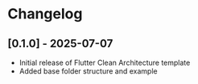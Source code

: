 # Changelog

## [0.1.0] - 2025-07-07
- Initial release of Flutter Clean Architecture template
- Added base folder structure and example